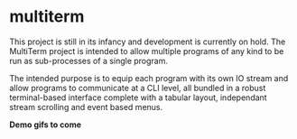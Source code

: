 # multiterm
This project is still in its infancy and development is currently on hold.
The MultiTerm project is intended to allow multiple programs of any kind to be run as sub-processes of a
single program.

The intended purpose is to equip each program with its own IO stream and allow programs to communicate at a 
CLI level, all bundled in a robust terminal-based interface complete with a tabular layout, independant stream
scrolling and event based menus.

__Demo gifs to come__
